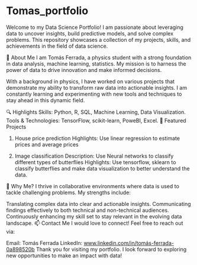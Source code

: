 # Tomas_portfolio




Welcome to my Data Science Portfolio! I am passionate about leveraging data to uncover insights, build predictive models, and solve complex problems. This repository showcases a collection of my projects, skills, and achievements in the field of data science.

📄 About Me
I am Tomás Ferrada, a physics student with a strong foundation in data analysis, machine learning, statistics. My mission is to harness the power of data to drive innovation and make informed decisions.

With a background in physics, I have worked on various projects that demonstrate my ability to transform raw data into actionable insights. I am constantly learning and experimenting with new tools and techniques to stay ahead in this dynamic field.

🔍 Highlights
Skills: Python, R, SQL, Machine Learning, Data Visualization.
Tools & Technologies: TensorFlow, scikit-learn, PoweBI, Excel.
📂 Featured Projects
1. House price prediction
Highlights: Use linear regression to estimate prices and average prices


2. Image classification
Description: Use Neural networks to classify different types of butterflies 
Highlights: Use tensorflow, sklearn to classify butterflies and make data visualization to better understand the data.


🌟 Why Me?
I thrive in collaborative environments where data is used to tackle challenging problems. My strengths include:

Translating complex data into clear and actionable insights.
Communicating findings effectively to both technical and non-technical audiences.
Continuously enhancing my skill set to stay relevant in the evolving data landscape.
📫 Contact Me
I would love to connect! Feel free to reach out via:

Email: Tomás Ferrada
LinkedIn: www.linkedin.com/in/tomás-ferrada-0a898520b
Thank you for visiting my portfolio. I look forward to exploring new opportunities to make an impact with data!
